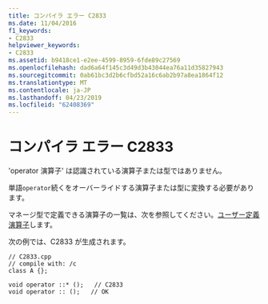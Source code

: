 ```yaml
---
title: コンパイラ エラー C2833
ms.date: 11/04/2016
f1_keywords:
- C2833
helpviewer_keywords:
- C2833
ms.assetid: b9418ce1-e2ee-4599-8959-6fde89c27569
ms.openlocfilehash: dad6a64f145c3d49d3b43044ea76a11d35827943
ms.sourcegitcommit: 0ab61bc3d2b6cfbd52a16c6ab2b97a8ea1864f12
ms.translationtype: MT
ms.contentlocale: ja-JP
ms.lasthandoff: 04/23/2019
ms.locfileid: "62408369"
---
```

# <a name="compiler-error-c2833"></a>コンパイラ エラー C2833

'operator 演算子' は認識されている演算子または型ではありません。

単語`operator`続くをオーバーライドする演算子または型に変換する必要があります。

マネージ型で定義できる演算子の一覧は、次を参照してください。[ユーザー定義演算子](../../dotnet/user-defined-operators-cpp-cli.md)します。

次の例では、C2833 が生成されます。

```
// C2833.cpp
// compile with: /c
class A {};

void operator ::* ();   // C2833
void operator :: ();   // OK
```